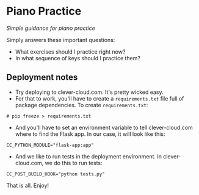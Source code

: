# Piano Practice
_Simple guidance for piano practice_

Simply answers these important questions:
- What exercises should I practice right now?
- In what sequence of keys should I practice them?

## Deployment notes
- Try deploying to clever-cloud.com. It's pretty wicked easy.
- For that to work, you'll have to create a `requirements.txt` file full of package dependencies. To create
`requirements.txt`:

`# pip freeze > requirements.txt`

- And you'll have to set an environment variable to tell clever-cloud.com where to find the Flask app. In our case, it
will look like this:

`CC_PYTHON_MODULE="flask-app:app"`

- And we like to run tests in the deployment environment. In clever-cloud.com, we do this to run tests:

`CC_POST_BUILD_HOOK="python tests.py"`

That is all. Enjoy!